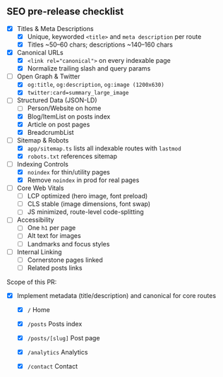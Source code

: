 ## SEO pre-release checklist

- [x] Titles & Meta Descriptions
  - [x] Unique, keyworded `<title>` and `meta description` per route
  - [x] Titles ~50–60 chars; descriptions ~140–160 chars
- [x] Canonical URLs
  - [x] `<link rel="canonical">` on every indexable page
  - [x] Normalize trailing slash and query params
- [ ] Open Graph & Twitter
  - [x] `og:title`, `og:description`, `og:image (1200x630)`
  - [x] `twitter:card=summary_large_image`
- [ ] Structured Data (JSON-LD)
  - [ ] Person/Website on home
  - [x] Blog/ItemList on posts index
  - [x] Article on post pages
  - [x] BreadcrumbList
- [ ] Sitemap & Robots
  - [x] `app/sitemap.ts` lists all indexable routes with `lastmod`
  - [x] `robots.txt` references sitemap
- [ ] Indexing Controls
  - [x] `noindex` for thin/utility pages
  - [x] Remove `noindex` in prod for real pages
- [ ] Core Web Vitals
  - [ ] LCP optimized (hero image, font preload)
  - [ ] CLS stable (image dimensions, font swap)
  - [ ] JS minimized, route-level code-splitting
- [ ] Accessibility
  - [ ] One `h1` per page
  - [ ] Alt text for images
  - [ ] Landmarks and focus styles
- [ ] Internal Linking
  - [ ] Cornerstone pages linked
  - [ ] Related posts links

Scope of this PR:
- [x] Implement metadata (title/description) and canonical for core routes
  - [x] `/` Home
  - [x] `/posts` Posts index
  - [x] `/posts/[slug]` Post page
  - [x] `/analytics` Analytics
  - [x] `/contact` Contact

